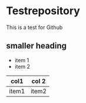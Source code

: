 # Testrepository
This is a test for Github
## smaller heading 


- item 1
- item 2

col1 | col 2
--|-- 
item1 | item2
